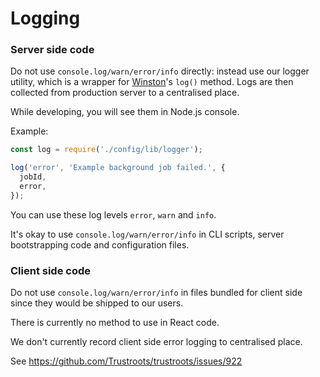 # Logging

### Server side code

Do not use `console.log/warn/error/info` directly: instead use our logger utility, which is a wrapper for [Winston](https://github.com/winstonjs/winston#readme)'s `log()` method. Logs are then collected from production server to a centralised place.

While developing, you will see them in Node.js console.

Example:

```js
const log = require('./config/lib/logger');

log('error', 'Example background job failed.', {
  jobId,
  error,
});
```

You can use these log levels `error`, `warn` and `info`.

It's okay to use `console.log/warn/error/info` in CLI scripts, server bootstrapping code and configuration files.

### Client side code

Do not use `console.log/warn/error/info` in files bundled for client side since they would be shipped to our users.

There is currently no method to use in React code.

We don't currently record client side error logging to centralised place.

See https://github.com/Trustroots/trustroots/issues/922
